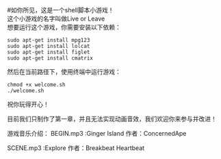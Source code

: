 #如你所见，这是一个shell脚本小游戏！  
这个小游戏的名字叫做Live or Leave  
想要运行这个游戏，你需要安装以下依赖：
```shell
sudo apt-get install mpg123
sudo apt-get install lolcat
sudo apt-get install figlet
sudo apt-get install cmatrix
```

然后在当前路径下，使用终端中运行游戏：
```shell
chmod +x welcome.sh
./welcome.sh
```
祝你玩得开心！

目前我们只制作了第一章，并且无法实现动画音效，我们欢迎你来参与并改进！

游戏音乐介绍：
BEGIN.mp3 :Ginger Island 作者：ConcernedApe

SCENE.mp3 :Explore 作者：Breakbeat Heartbeat
